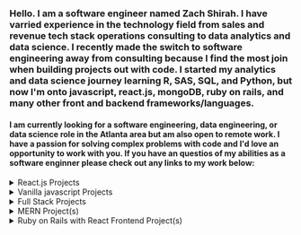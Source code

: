 ### Hello. I am a software engineer named Zach Shirah. I have varried experience in the technology field from sales and revenue tech stack operations consulting to data analytics and data science. I recently made the switch to software engineering away from consulting because I find the most join when building projects out with code. I started my analytics and data science journey learning R, SAS, SQL, and Python, but now I'm onto javascript, react.js, mongoDB, ruby on rails, and many other front and backend frameworks/languages. 

#### I am currently looking for a software engineering, data engineering, or data science role in the Atlanta area but am also open to remote work. I have a passion for solving complex problems with code and I'd love an opportunity to work with you. If you have an questios of my abilities as a software enginner please check out any links to my work below:

<details>
<summary>React.js Projects</summary>
+ 2048 (Clone) - site: - repo:
+ BARC Shelter - site: - repo: 
+ Premier League Survivor - site: ![Premier League Survivor Site](https://epl-survivor.netlify.app) - repo: ![Premier League Survivor Github](https://github.com/zashirah/premier-league-survivor)
+ My Portfolio - site: - repo:
</details>

<details>
<summary>Vanilla javascript Projects</summary>
<br>
1. CityScore - site: - repo:
</details>

<details>
<summary>Full Stack Projects</summary>
<br>
1. BARC Shelter - site: - repo: 
<br>
2. Premier League Survivor - site: - repo:
</details>

<details>
<summary>MERN Project(s)</summary>
<br>
1. BARC Shelter - site: - repo: 
</details>

<details>
<summary>Ruby on Rails with React Frontend Project(s)</summary>
<br>
1. Premier League Survivor - site: - repo:
</details>

<!--
**zashirah/zashirah** is a ✨ _special_ ✨ repository because its `README.md` (this file) appears on your GitHub profile.

Here are some ideas to get you started:

- 🔭 I’m currently working on ...
- 🌱 I’m currently learning ...
- 👯 I’m looking to collaborate on ...
- 🤔 I’m looking for help with ...
- 💬 Ask me about ...
- 📫 How to reach me: ...
- 😄 Pronouns: ...
- ⚡ Fun fact: ...
-->
